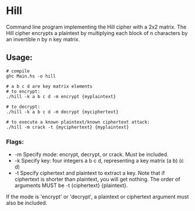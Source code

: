 # Hill

Command line program implementing the Hill cipher with a 2x2 matrix.
The Hill cipher encrypts a plaintext by multiplying each block of n
characters by an invertible n by n key matrix.

## Usage:

	# compile
	ghc Main.hs -o hill

	# a b c d are key matrix elements
	# to encrypt: 
	./hill -k a b c d -m encrypt {myplaintext}
	
	# to decrypt: 
	./hill -k a b c d -m decrypt {myciphertext}
	
	# to execute a known plaintext/known ciphertext attack:
	./hill -m crack -t {myciphertext} {myplaintext}


### Flags:

* -m	Specify mode: encrypt, decrypt, or crack. Must be included.
* -k	Specify key: four integers a b c d, representing a key matrix
			(a b)
			(c d)
* -t	Specify ciphertext and plaintext to extract a key. Note that
        if ciphertext is shorter than plaintext, you will get nothing.
        The order of arguments MUST be -t {ciphertext} {plaintext}.

If the mode is 'encrypt' or 'decrypt', a plaintext or ciphertext
argument must also be included.
